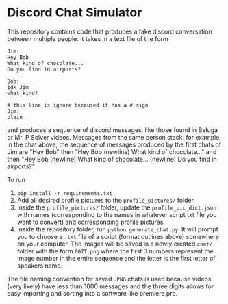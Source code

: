 # Discord Chat Simulator

This repository contains code that produces a fake discord conversation between multiple people. It takes in a text file of the form

```
Jim:
Hey Bob
What kind of chocolate...
Do you find in airports?

Bob:
idk Jim
what kind?

# this line is ignore becaused it has a # sign
Jim:
plain
```

and produces a sequence of discord messages, like those found in Beluga or Mr. P Solver videos. Messages from the same person stack: for example, in the chat above, the sequence of messages produced by the first chats of Jim are "Hey Bob" then "Hey Bob (newline) What kind of chocolate..." and then "Hey Bob (newline) What kind of chocolate... (newline) Do you find in airports?"

To run

1. `pip install -r requirements.txt`
2. Add all desired profile pictures to the `profile_pictures/` folder.
3. Inside the `profile_pictures/` folder, update the `profile_pic_dict.json` with names (corresponding to the names in whatever script txt file you want to convert) and corresponding profile pictures.
4. Inside the repository folder, run `python generate_chat.py`. It will prompt you to choose a `.txt` file of a script (format outlines above) somewhere on your computer. The images will be saved in a newly created `chat/` folder with the form `007T.png` where the first 3 numbers represent the image number in the entire sequence and the letter is the first letter of speakers name. 

The file naming convention for saved `.PNG` chats is used because videos (very likely) have less than 1000 messages and the three digits allows for easy importing and sorting into a software like premiere pro.

